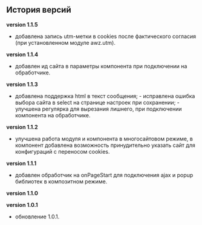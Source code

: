 <!-- cl-start -->
## История версий

**version 1.1.5**    
- добавлена запись utm-метки в cookies после фактического согласия (при установленном модуле awz.utm).    

**version 1.1.4**    
- добавлен ид сайта в параметры компонента при подключении на обработчике.    

**version 1.1.3**    
- добавлена поддержка html в текст сообщения; - исправлена ошибка выбора сайта в select на странице настроек при сохранении; - улучшена регулярка для вырезания лишнего, при подключении компонента на обработчике.    

**version 1.1.2**    
- улучшена работа модуля и компонента в многосайтовом режиме, в компонент добавлена возможность принудительно указать сайт для конфигураций с переносом cookies.    

**version 1.1.1**    
- добавлен обработчик на onPageStart для подключения ajax и popup библиотек в композитном режиме.    

**version 1.1.0**    

**version 1.0.1**    
- обновление 1.0.1.    
<!-- cl-end -->
